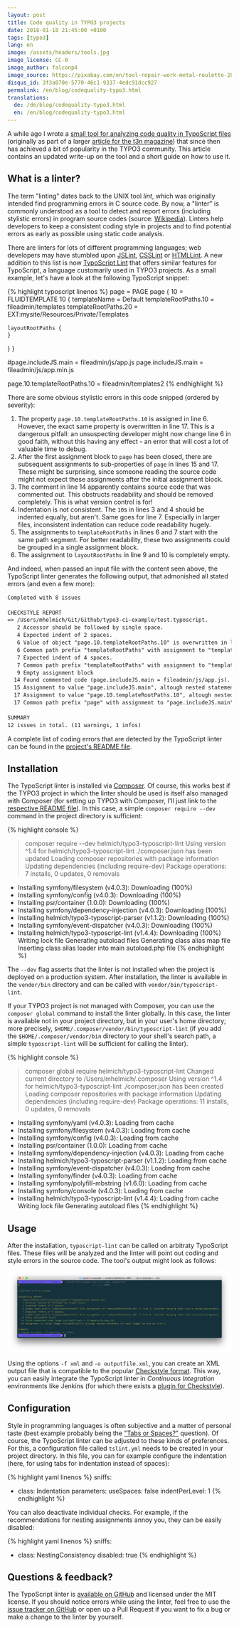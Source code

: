 ```yaml
---
layout: post
title: Code quality in TYPO3 projects
date: 2018-01-18 21:45:00 +0100
tags: [typo3]
lang: en
image: /assets/headers/tools.jpg
image_license: CC-0
image_author: falconp4
image_source: https://pixabay.com/en/tool-repair-work-metal-roulette-2820951/
disqus_id: 3f3a070e-5770-46c1-9337-4edc91dcc927
permalink: /en/blog/codequality-typo3.html
translations:
  de: /de/blog/codequality-typo3.html
  en: /en/blog/codequality-typo3.html
---
```


A while ago I wrote a [small tool for analyzing code quality in TypoScript files][github] (originally as part of a larger [article for the t3n magazine][t3n]) that since then has achieved a bit of popularity in the TYPO3 community. This article contains an updated write-up on the tool and a short guide on how to use it.

<script src="https://asciinema.org/a/1jOJv3Z6onWSdIkTAxAWsGgoy.js" id="asciicast-1jOJv3Z6onWSdIkTAxAWsGgoy" async></script>

## What is a linter?

The term "linting" dates back to the UNIX tool _lint_, which was originally intended find programming errors in C source code. By now, a "linter" is commonly understood as a tool to detect and report errors (including stylistic errors) in program source codes (source: [Wikipedia][linter]). Linters help developers to keep a consistent coding style in projects and to find potential errors as early as possible using static code analysis.

There are linters for lots of different programming languages; web developers may have stumbled upon [JSLint](http://jslint.com/), [CSSLint](http://csslint.net/) or [HTMLLint](http://htmlhint.com/). A new addition to this list is now [TypoScript Lint][github] that offers similar features for TypoScript, a language customarily used in TYPO3 projects. As a small example, let's have a look at the following TypoScript snippet:

{% highlight typoscript linenos %}
page = PAGE
page  {
  10 = FLUIDTEMPLATE
   10 {
    templateName = Default
    templateRootPaths.10 = fileadmin/templates
   templateRootPaths.20 = EXT:mysite/Resources/Private/Templates

    layoutRootPaths {
    }
  }
}

#page.includeJS.main = fileadmin/js/app.js
page.includeJS.main = fileadmin/js/app.min.js

page.10.templateRootPaths.10 = fileadmin/templates2
{% endhighlight %}

There are some obvious stylistic errors in this code snipped (ordered by severity):

1. The property `page.10.templateRootPaths.10` is assigned in line 6. However, the exact same property is overwritten in line 17. This is a dangerous pitfall: an unsuspecting developer might now change line 6 in good faith, without this having any effect - an error that will cost a lot of valuable time to debug.
1. After the first assignment block to `page` has been closed, there are subsequent assignments to sub-properties of `page` in lines 15 and 17. These might be surprising, since someone reading the source code might not expect these assignments after the initial assignment block.
1. The comment in line 14 apparently contains source code that was commented out. This obstructs readability and should be removed completely. This is what version control is for!
1. Indentation is not consistent. The `10`s in lines 3 and 4 should be indented equally, but aren't. Same goes for line 7. Especially in larger files, inconsistent indentation can reduce code readability hugely.
1. The assignments to `templateRootPaths` in lines 6 and 7 start with the same path segment. For better readability, these two assignments could be grouped in a single assignment block.
1. The assignment to `layoutRootPaths` in line 9 and 10 is completely empty.

And indeed, when passed an input file with the content seen above, the TypoScript linter generates the following output, that admonished all stated errors (and even a few more):

```txt
Completed with 8 issues

CHECKSTYLE REPORT
=> /Users/mhelmich/Git/Github/typo3-ci-example/test.typoscript.
   2 Accessor should be followed by single space.
   4 Expected indent of 2 spaces.
   6 Value of object "page.10.templateRootPaths.10" is overwritten in line 17.
   6 Common path prefix "templateRootPaths" with assignment to "templateRootPaths.20" in line 7. Consider merging them into a nested assignment.
   7 Expected indent of 4 spaces.
   7 Common path prefix "templateRootPaths" with assignment to "templateRootPaths.10" in line 6. Consider merging them into a nested assignment.
   9 Empty assignment block
  14 Found commented code (page.includeJS.main = fileadmin/js/app.js).
  15 Assignment to value "page.includeJS.main", altough nested statement for path "page" exists at line 2.
  17 Assignment to value "page.10.templateRootPaths.10", altough nested statement for path "page" exists at line 2.
  17 Common path prefix "page" with assignment to "page.includeJS.main" in line 15. Consider merging them into a nested assignment.

SUMMARY
12 issues in total. (11 warnings, 1 infos)
```

A complete list of coding errors that are detected by the TypoScript linter can be found in the [project's README file][github-features].

## Installation

The TypoScript linter is installed via [Composer][composer]. Of course, this works best if the TYPO3 project in which the linter should be used is itself also managed with Composer (for setting up TYPO3 with Composer, I'll just link to the [respective README file][composer-typo3]). In this case, a simple `composer require --dev` command in the project directory is sufficient:

{% highlight console %}
> composer require --dev helmich/typo3-typoscript-lint
Using version ^1.4 for helmich/typo3-typoscript-lint
./composer.json has been updated
Loading composer repositories with package information
Updating dependencies (including require-dev)
Package operations: 7 installs, 0 updates, 0 removals
  - Installing symfony/filesystem (v4.0.3): Downloading (100%)
  - Installing symfony/config (v4.0.3): Downloading (100%)
  - Installing psr/container (1.0.0): Downloading (100%)
  - Installing symfony/dependency-injection (v4.0.3): Downloading (100%)
  - Installing helmich/typo3-typoscript-parser (v1.1.2): Downloading (100%)
  - Installing symfony/event-dispatcher (v4.0.3): Downloading (100%)
  - Installing helmich/typo3-typoscript-lint (v1.4.4): Downloading (100%)
Writing lock file
Generating autoload files
Generating  class alias map file
Inserting class alias loader into main autoload.php file
{% endhighlight %}

The `--dev` flag asserts that the linter is not installed when the project is deployed on a production system. After installation, the linter is available in the `vendor/bin` directory and can be called with `vendor/bin/typoscript-lint`.

If your TYPO3 project is not managed with Composer, you can use the `composer global` command to install the linter globally. In this case, the linter is available not in your project directory, but in your user's home directory; more precisely, `$HOME/.composer/vendor/bin/typoscript-lint` (if you add the `$HOME/.composer/vendor/bin` directory to your shell's search path, a simple `typoscript-lint` will be sufficient for calling the linter).

{% highlight console %}
> composer global require helmich/typo3-typoscript-lint
Changed current directory to /Users/mhelmich/.composer
Using version ^1.4 for helmich/typo3-typoscript-lint
./composer.json has been created
Loading composer repositories with package information
Updating dependencies (including require-dev)
Package operations: 11 installs, 0 updates, 0 removals
  - Installing symfony/yaml (v4.0.3): Loading from cache
  - Installing symfony/filesystem (v4.0.3): Loading from cache
  - Installing symfony/config (v4.0.3): Loading from cache
  - Installing psr/container (1.0.0): Loading from cache
  - Installing symfony/dependency-injection (v4.0.3): Loading from cache
  - Installing helmich/typo3-typoscript-parser (v1.1.2): Loading from cache
  - Installing symfony/event-dispatcher (v4.0.3): Loading from cache
  - Installing symfony/finder (v4.0.3): Loading from cache
  - Installing symfony/polyfill-mbstring (v1.6.0): Loading from cache
  - Installing symfony/console (v4.0.3): Loading from cache
  - Installing helmich/typo3-typoscript-lint (v1.4.4): Loading from cache
Writing lock file
Generating autoload files
{% endhighlight %}

## Usage

After the installation, `typoscript-lint` can be called on arbitraty TypoScript files. These files will be analyzed and the linter will point out coding and style errors in the source code. The tool's output might look as follows:

![Output of `typoscript-lint`](/assets/posts/typoscript-lint-output.png)

Using the options `-f xml` and `-o outputfile.xml`, you can create an XML output file that is compatible to the popular [Checkstyle format][checkstyle]. This way, you can easily integrate the TypoScript linter in _Continuous Integration_ environments like Jenkins (for which there exists a [plugin for Checkstyle][checkstyle-jenkins]).

## Configuration

Style in programming languages is often subjective and a matter of personal taste (best example probably being the ["Tabs or Spaces?"](https://www.youtube.com/watch?v=SsoOG6ZeyUI) question). Of course, the TypoScript linter can be adjusted to these kinds of preferences. For this, a configuration file called `tslint.yml` needs to be created in your project directory. In this file, you can for example configure the indentation (here, for using tabs for indentation instead of spaces):

{% highlight yaml linenos %}
sniffs:
  - class: Indentation
    parameters:
      useSpaces: false
      indentPerLevel: 1
{% endhighlight %}

You can also deactivate individual checks. For example, if the recommendations for nesting assignments annoy you, they can be easily disabled:

{% highlight yaml linenos %}
sniffs:
  - class: NestingConsistency
    disabled: true
{% endhighlight %}

## Questions & feedback?

The TypoScript linter is [available on GitHub][github] and licensed under the MIT license. If you should notice errors while using the linter, feel free to use the [issue tracker on GitHub][github-issues] or open up a Pull Request if you want to fix a bug or make a change to the linter by yourself.

[linter]: https://en.wikipedia.org/wiki/Lint_(software)
[composer]: https://getcomposer.org/
[composer-typo3]: https://github.com/TYPO3/TYPO3.CMS.BaseDistribution
[github]: https://github.com/martin-helmich/typo3-typoscript-lint
[github-features]: https://github.com/martin-helmich/typo3-typoscript-lint#features
[github-issues]: https://github.com/martin-helmich/typo3-typoscript-lint/issues
[t3n]: https://t3n.de/magazin/continuous-integration-typo3-236672/
[checkstyle]: http://checkstyle.sourceforge.net/
[checkstyle-jenkins]: https://wiki.jenkins.io/display/JENKINS/Checkstyle+Plugin